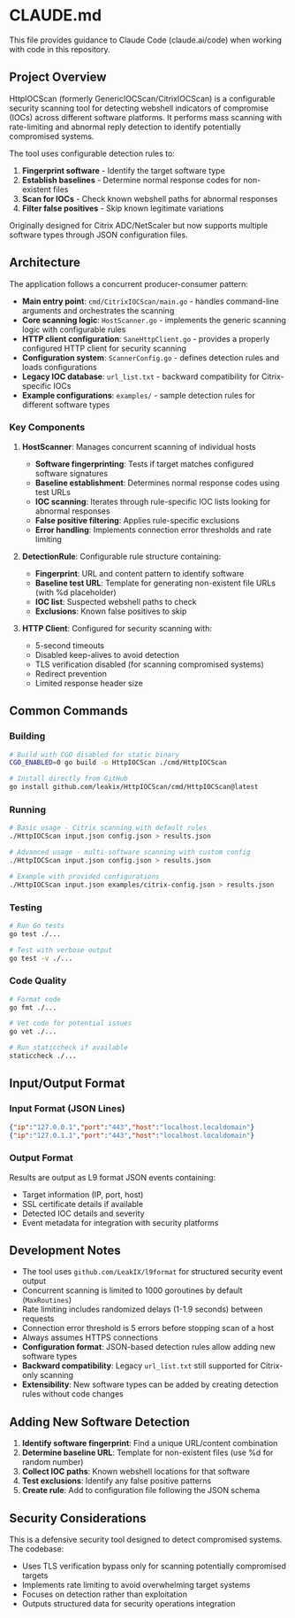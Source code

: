 # CLAUDE.md

This file provides guidance to Claude Code (claude.ai/code) when working with code in this repository.

## Project Overview

HttpIOCScan (formerly GenericIOCScan/CitrixIOCScan) is a configurable security scanning tool for detecting webshell indicators of compromise (IOCs) across different software platforms. It performs mass scanning with rate-limiting and abnormal reply detection to identify potentially compromised systems.

The tool uses configurable detection rules to:
1. **Fingerprint software** - Identify the target software type
2. **Establish baselines** - Determine normal response codes for non-existent files
3. **Scan for IOCs** - Check known webshell paths for abnormal responses
4. **Filter false positives** - Skip known legitimate variations

Originally designed for Citrix ADC/NetScaler but now supports multiple software types through JSON configuration files.

## Architecture

The application follows a concurrent producer-consumer pattern:

- **Main entry point**: `cmd/CitrixIOCScan/main.go` - handles command-line arguments and orchestrates the scanning
- **Core scanning logic**: `HostScanner.go` - implements the generic scanning logic with configurable rules
- **HTTP client configuration**: `SaneHttpClient.go` - provides a properly configured HTTP client for security scanning
- **Configuration system**: `ScannerConfig.go` - defines detection rules and loads configurations
- **Legacy IOC database**: `url_list.txt` - backward compatibility for Citrix-specific IOCs
- **Example configurations**: `examples/` - sample detection rules for different software types

### Key Components

1. **HostScanner**: Manages concurrent scanning of individual hosts
   - **Software fingerprinting**: Tests if target matches configured software signatures
   - **Baseline establishment**: Determines normal response codes using test URLs
   - **IOC scanning**: Iterates through rule-specific IOC lists looking for abnormal responses
   - **False positive filtering**: Applies rule-specific exclusions
   - **Error handling**: Implements connection error thresholds and rate limiting

2. **DetectionRule**: Configurable rule structure containing:
   - **Fingerprint**: URL and content pattern to identify software
   - **Baseline test URL**: Template for generating non-existent file URLs (with %d placeholder)
   - **IOC list**: Suspected webshell paths to check
   - **Exclusions**: Known false positives to skip

3. **HTTP Client**: Configured for security scanning with:
   - 5-second timeouts
   - Disabled keep-alives to avoid detection
   - TLS verification disabled (for scanning compromised systems)
   - Redirect prevention
   - Limited response header size

## Common Commands

### Building
```bash
# Build with CGO disabled for static binary
CGO_ENABLED=0 go build -o HttpIOCScan ./cmd/HttpIOCScan

# Install directly from GitHub
go install github.com/leakix/HttpIOCScan/cmd/HttpIOCScan@latest
```

### Running
```bash
# Basic usage - Citrix scanning with default rules
./HttpIOCScan input.json config.json > results.json

# Advanced usage - multi-software scanning with custom config
./HttpIOCScan input.json config.json > results.json

# Example with provided configurations
./HttpIOCScan input.json examples/citrix-config.json > results.json
```

### Testing
```bash
# Run Go tests
go test ./...

# Test with verbose output
go test -v ./...
```

### Code Quality
```bash
# Format code
go fmt ./...

# Vet code for potential issues
go vet ./...

# Run staticcheck if available
staticcheck ./...
```

## Input/Output Format

### Input Format (JSON Lines)
```json
{"ip":"127.0.0.1","port":"443","host":"localhost.localdomain"}
{"ip":"127.0.1.1","port":"443","host":"localhost.localdomain"}
```

### Output Format
Results are output as L9 format JSON events containing:
- Target information (IP, port, host)
- SSL certificate details if available
- Detected IOC details and severity
- Event metadata for integration with security platforms

## Development Notes

- The tool uses `github.com/LeakIX/l9format` for structured security event output
- Concurrent scanning is limited to 1000 goroutines by default (`MaxRoutines`)
- Rate limiting includes randomized delays (1-1.9 seconds) between requests
- Connection error threshold is 5 errors before stopping scan of a host
- Always assumes HTTPS connections
- **Configuration format**: JSON-based detection rules allow adding new software types
- **Backward compatibility**: Legacy `url_list.txt` still supported for Citrix-only scanning
- **Extensibility**: New software types can be added by creating detection rules without code changes

## Adding New Software Detection

1. **Identify software fingerprint**: Find a unique URL/content combination
2. **Determine baseline URL**: Template for non-existent files (use %d for random number)
3. **Collect IOC paths**: Known webshell locations for that software
4. **Test exclusions**: Identify any false positive patterns
5. **Create rule**: Add to configuration file following the JSON schema

## Security Considerations

This is a defensive security tool designed to detect compromised systems. The codebase:
- Uses TLS verification bypass only for scanning potentially compromised targets
- Implements rate limiting to avoid overwhelming target systems
- Focuses on detection rather than exploitation
- Outputs structured data for security operations integration